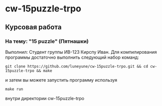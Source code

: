 # cw-15puzzle-trpo
## Курсовая работа
### На тему: "15 puzzle" (Пятнашки)
Выполнил: Студент группы ИВ-123 Кирспу Иван.
Для компилирования программы достаточно выполнить следующий набор команд:
```
git clone https://github.com/luneyune/cw-15puzzle-trpo.git && cd cw-15puzzle-trpo && make
```
и затем вы можете запустить программу используя
```
make run
```
внутри директории cw-15puzzle-trpo
